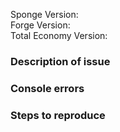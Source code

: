 Sponge Version:  
Forge Version:  
Total Economy Version:  

### Description of issue

### Console errors

### Steps to reproduce
